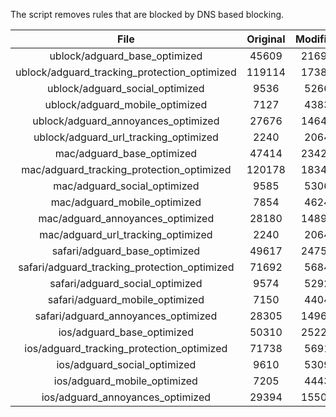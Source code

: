 The script removes rules that are blocked by DNS based blocking.


| File | Original | Modified |
|:----:|:-----:|:-----:|
| ublock/adguard_base_optimized | 45609 | 21691 |
| ublock/adguard_tracking_protection_optimized | 119114 | 17382 |
| ublock/adguard_social_optimized | 9536 | 5266 |
| ublock/adguard_mobile_optimized | 7127 | 4383 |
| ublock/adguard_annoyances_optimized | 27676 | 14649 |
| ublock/adguard_url_tracking_optimized | 2240 | 2064 |
| mac/adguard_base_optimized | 47414 | 23420 |
| mac/adguard_tracking_protection_optimized | 120178 | 18347 |
| mac/adguard_social_optimized | 9585 | 5306 |
| mac/adguard_mobile_optimized | 7854 | 4624 |
| mac/adguard_annoyances_optimized | 28180 | 14893 |
| mac/adguard_url_tracking_optimized | 2240 | 2064 |
| safari/adguard_base_optimized | 49617 | 24758 |
| safari/adguard_tracking_protection_optimized | 71692 | 5684 |
| safari/adguard_social_optimized | 9574 | 5292 |
| safari/adguard_mobile_optimized | 7150 | 4404 |
| safari/adguard_annoyances_optimized | 28305 | 14966 |
| ios/adguard_base_optimized | 50310 | 25221 |
| ios/adguard_tracking_protection_optimized | 71738 | 5691 |
| ios/adguard_social_optimized | 9610 | 5309 |
| ios/adguard_mobile_optimized | 7205 | 4443 |
| ios/adguard_annoyances_optimized | 29394 | 15502 |